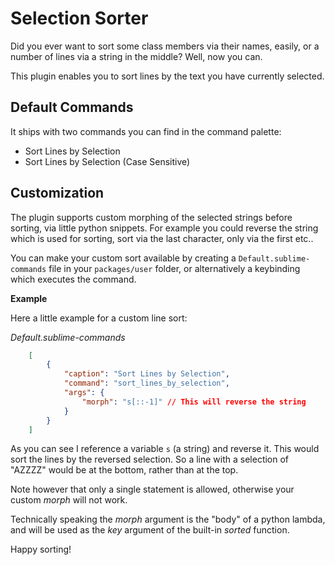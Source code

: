 Selection Sorter
================

Did you ever want to sort some class members via their names, easily, or a number of lines via a string in the middle? Well, now you can.

This plugin enables you to sort lines by the text you have currently selected.

Default Commands
----------------

It ships with two commands you can find in the command palette:

 - Sort Lines by Selection
 - Sort Lines by Selection (Case Sensitive)

Customization
-------------

The plugin supports custom morphing of the selected strings before sorting, via little python snippets.
For example you could reverse the string which is used for sorting, sort via the last character, only via the first etc..

You can make your custom sort available by creating a `Default.sublime-commands` file in your `packages/user` folder, or alternatively a keybinding which executes the command.

**Example**

Here a little example for a custom line sort:

*Default.sublime-commands*
````json
    [
        {
            "caption": "Sort Lines by Selection",
            "command": "sort_lines_by_selection",
            "args": {
                "morph": "s[::-1]" // This will reverse the string
            }
        }
    ]
````

As you can see I reference a variable `s` (a string) and reverse it. This would sort the lines by the reversed selection. So a line with a selection of "AZZZZ" would be at the bottom, rather than at the top.

Note however that only a single statement is allowed, otherwise your custom *morph* will not work.

Technically speaking the *morph* argument is the "body" of a python lambda, and will be used as the *key* argument of the built-in *sorted* function.

Happy sorting!